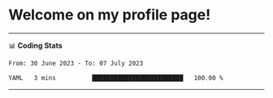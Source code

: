 # Welcome on my profile page!
<!-- print(("dralla"[::-1]+"s").capitalize()) -->

<!-- ---
👨🏻‍💻 **Busy With**
* Learning new Skills.
* Building small Projects.
* Being helpful. -->

---
📊 **Coding Stats**
<!--START_SECTION:waka-->

```txt
From: 30 June 2023 - To: 07 July 2023

YAML   3 mins          █████████████████████████   100.00 %
```

<!--END_SECTION:waka-->
---

